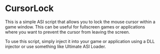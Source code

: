# CursorLock

This is a simple ASI script that allows you to lock the mouse cursor within a game window. This can be useful for fullscreen games or applications where you want to prevent the cursor from leaving the screen.

To use this script, simply inject it into your game or application using a DLL injector or use something like Ultimate ASI Loader.